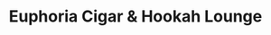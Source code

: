 ---
title: "Euphoria Cigar & Hookah Lounge"
url: /fairfield/euphoria-cigar-und-hookah-lounge/
shop: Tabak
---